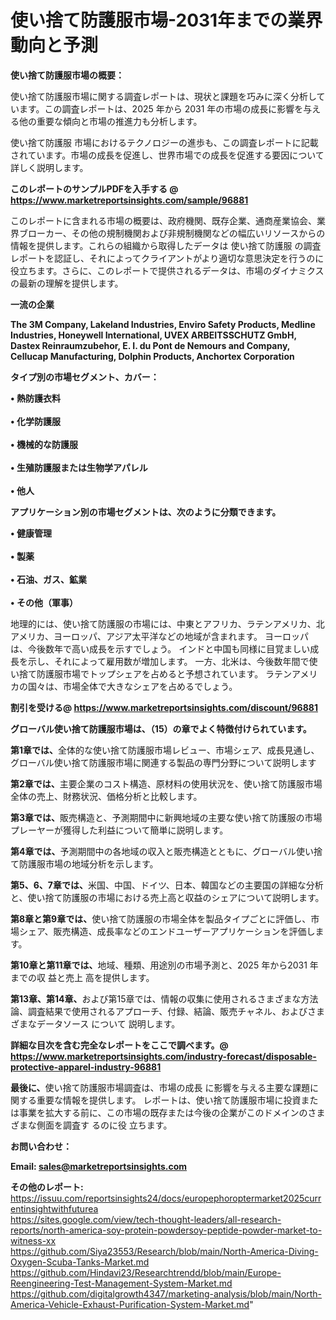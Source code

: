 # 使い捨て防護服市場-2031年までの業界動向と予測

<strong><b>使い捨て防護服市場の概要：</b></strong>

使い捨て防護服市場に関する調査レポートは、現状と課題を巧みに深く分析しています。この調査レポートは、2025 年から 2031 年の市場の成長に影響を与える他の重要な傾向と市場の推進力も分析します。

使い捨て防護服 市場におけるテクノロジーの進歩も、この調査レポートに記載されています。市場の成長を促進し、世界市場での成長を促進する要因について詳しく説明します。

<strong>このレポートのサンプルPDFを入手する @ <a href=https://www.marketreportsinsights.com/sample/96881>https://www.marketreportsinsights.com/sample/96881</a></strong>

このレポートに含まれる市場の概要は、政府機関、既存企業、通商産業協会、業界ブローカー、その他の規制機関および非規制機関などの幅広いリソースからの情報を提供します。これらの組織から取得したデータは 使い捨て防護服 の調査レポートを認証し、それによってクライアントがより適切な意思決定を行うのに役立ちます。さらに、このレポートで提供されるデータは、市場のダイナミクスの最新の理解を提供します。

<strong>一流の企業</strong>

<strong><b>The 3M Company, Lakeland Industries, Enviro Safety Products, Medline Industries, Honeywell International, UVEX ARBEITSSCHUTZ GmbH, Dastex Reinraumzubehor, E. I. du Pont de Nemours and Company, Cellucap Manufacturing, Dolphin Products, Anchortex Corporation</b></strong>

<strong><b>タイプ別の市場セグメント、カバー：</b></strong>

<strong>• 熱防護衣料<br><br>• 化学防護服<br><br>• 機械的な防護服<br><br>• 生殖防護服または生物学アパレル<br><br>• 他人</strong>

<strong><b>アプリケーション別の市場セグメントは、次のように分類できます。</b></strong>

<strong>• 健康管理<br><br>• 製薬<br><br>• 石油、ガス、鉱業<br><br>• その他（軍事）</strong>

 地理的には、使い捨て防護服の市場には、中東とアフリカ、ラテンアメリカ、北アメリカ、ヨーロッパ、アジア太平洋などの地域が含まれます。 ヨーロッパは、今後数年で高い成長を示すでしょう。 インドと中国も同様に目覚ましい成長を示し、それによって雇用数が増加します。 一方、北米は、今後数年間で使い捨て防護服市場でトップシェアを占めると予想されています。 ラテンアメリカの国々は、市場全体で大きなシェアを占めるでしょう。

<strong>割引を受ける@ <a href=https://www.marketreportsinsights.com/discount/96881>https://www.marketreportsinsights.com/discount/96881</a></strong>

<strong><b>グローバル使い捨て防護服市場は、（15）の章でよく特徴付けられています。</b></strong>

<strong><b>第</b></strong><strong><b>1章では、</b></strong>全体的な使い捨て防護服市場レビュー、市場シェア、成長見通し、グローバル使い捨て防護服市場に関連する製品の専門分野について説明します

<strong><b>第2章では、</b></strong>主要企業のコスト構造、原材料の使用状況を、使い捨て防護服市場全体の売上、財務状況、価格分析と比較します。

<strong><b>第3章では、</b></strong>販売構造と、予測期間中に新興地域の主要な使い捨て防護服の市場プレーヤーが獲得した利益について簡単に説明します。

<strong><b>第4章では、</b></strong>予測期間中の各地域の収入と販売構造とともに、グローバル使い捨て防護服市場の地域分析を示します。

<strong><b>第5、6、7章では、</b></strong>米国、中国、ドイツ、日本、韓国などの主要国の詳細な分析と、使い捨て防護服の市場における売上高と収益のシェアについて説明します。

<strong><b>第8章と第9章では、</b></strong>使い捨て防護服の市場全体を製品タイプごとに評価し、市場シェア、販売構造、成長率などのエンドユーザーアプリケーションを評価します。

<strong><b>第10章と第11章では、</b></strong>地域、種類、用途別の市場予測と、2025 年から2031 年までの収 益と売上 高を提供します。

<strong><b>第13章、第14章、</b></strong>および第15章では、情報の収集に使用されるさまざまな方法論、調査結果で使用されるアプローチ、付録、結論、販売チャネル、およびさまざまなデータソース について 説明します。

<strong>詳細な目次を含む完全なレポートをここで調べます。@ <a href=https://www.marketreportsinsights.com/industry-forecast/disposable-protective-apparel-industry-96881>https://www.marketreportsinsights.com/industry-forecast/disposable-protective-apparel-industry-96881</a></strong>

<strong><b>最後に、</b></strong>使い捨て防護服市場調査は、市場の成長 に影響を</a>与える主要な課題に関する重要な情報を提供します。 レポートは、使い捨て防護服市場に投資または事業を拡大する前に、この市場の既存または今後の企業がこのドメインのさまざまな側面を調査す るのに役 立ちます。

<strong><b>お問い合わせ：</b></strong>

<strong>Email: </strong><a href=mailto:sales@marketreportsinsights.com><strong>sales@marketreportsinsights.com</strong></a>

<strong>その他のレポート:</strong>
<br>
<a href=https://issuu.com/reportsinsights24/docs/europephoroptermarket2025currentinsightwithfuturea>https://issuu.com/reportsinsights24/docs/europephoroptermarket2025currentinsightwithfuturea</a>
<br>
<a href=https://sites.google.com/view/tech-thought-leaders/all-research-reports/north-america-soy-protein-powdersoy-peptide-powder-market-to-witness-xx>https://sites.google.com/view/tech-thought-leaders/all-research-reports/north-america-soy-protein-powdersoy-peptide-powder-market-to-witness-xx</a>
<br>
<a href=https://github.com/Siya23553/Research/blob/main/North-America-Diving-Oxygen-Scuba-Tanks-Market.md>https://github.com/Siya23553/Research/blob/main/North-America-Diving-Oxygen-Scuba-Tanks-Market.md</a>
<br>
<a href=https://github.com/Hindavi23/Researchtrendd/blob/main/Europe-Reengineering-Test-Management-System-Market.md>https://github.com/Hindavi23/Researchtrendd/blob/main/Europe-Reengineering-Test-Management-System-Market.md</a>
<br>
<a href=https://github.com/digitalgrowth4347/marketing-analysis/blob/main/North-America-Vehicle-Exhaust-Purification-System-Market.md>https://github.com/digitalgrowth4347/marketing-analysis/blob/main/North-America-Vehicle-Exhaust-Purification-System-Market.md</a>"

